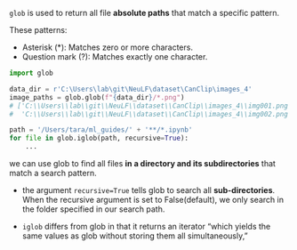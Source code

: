 `glob` is used to return all file **absolute paths** that match a specific pattern.

These patterns:
- Asterisk (*): Matches zero or more characters.
- Question mark (?): Matches exactly one character.


```python
import glob

data_dir = r'C:\Users\lab\git\NeuLF\dataset\CanClip\images_4'
image_paths = glob.glob(f"{data_dir}/*.png")
# ['C:\\Users\\lab\\git\\NeuLF\\dataset\\CanClip\\images_4\\img001.png',
#  'C:\\Users\\lab\\git\\NeuLF\\dataset\\CanClip\\images_4\\img002.png']
```

```python
path = '/Users/tara/ml_guides/' + '**/*.ipynb'
for file in glob.iglob(path, recursive=True):
    ...
```
we can use glob to find all files **in a directory and its subdirectories** that match a search pattern.
- the argument `recursive=True` tells glob to search all **sub-directories**. When the recursive argument is set to False(default), we only search in the folder specified in our search path.

- `iglob` differs from glob in that it returns an iterator “which yields the same values as glob without storing them all simultaneously,”